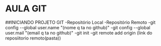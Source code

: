 # AULA GIT
##INICIANDO PROJETO GIT
-Repositório Local
-Repositório Remoto
-git config --global user.name "(nome q ta no github)"
-git config --global user.mail "(email q ta no github)"
-git init
-git remote add origin (link do reposiitorio remoto(pasta))
